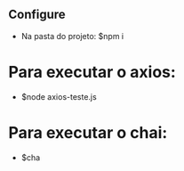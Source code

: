 ## Configure
- Na pasta do projeto: $npm i

# Para executar o axios:
- $node axios-teste.js

# Para executar o chai:
- $cha

